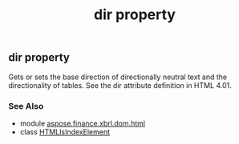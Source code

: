 ﻿---
title: dir property
second_title: Aspose.Finance for Python via .NET API References
description: 
type: docs
weight: 250
url: /python-net/aspose.finance.xbrl.dom.html/htmlisindexelement/dir/
is_root: false
---

## dir property


Gets or sets the base direction of directionally neutral text and the directionality of tables. See the dir attribute definition in HTML 4.01.

### See Also
* module [aspose.finance.xbrl.dom.html](../../)
* class [HTMLIsIndexElement](/finance/python-net/aspose.finance.xbrl.dom.html/htmlisindexelement)
